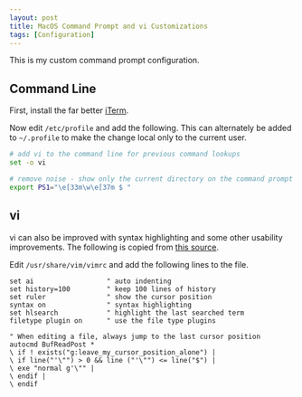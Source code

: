 ```yaml
---
layout: post
title: MacOS Command Prompt and vi Customizations
tags: [Configuration]
---
```


This is my custom command prompt configuration.

## Command Line

First, install the far better [iTerm](https://iterm2.com/).

Now edit `/etc/profile` and add the following. This can alternately be added to `~/.profile` to make the change local only to the current user.

```sh
# add vi to the command line for previous command lookups
set -o vi

# remove noise - show only the current directory on the command prompt
export PS1="\e[33m\w\e[37m $ "
```

## vi

vi can also be improved with syntax highlighting and some other usability improvements. The following is copied from [this source](http://geekology.co.za/article/2009/03/how-to-enable-syntax-highlighting-and-other-options-in-vim).

Edit `/usr/share/vim/vimrc` and add the following lines to the file.

```
set ai                  " auto indenting
set history=100         " keep 100 lines of history
set ruler               " show the cursor position
syntax on               " syntax highlighting
set hlsearch            " highlight the last searched term
filetype plugin on      " use the file type plugins

" When editing a file, always jump to the last cursor position
autocmd BufReadPost *
\ if ! exists("g:leave_my_cursor_position_alone") |
\ if line("'\"") > 0 && line ("'\"") <= line("$") |
\ exe "normal g'\"" |
\ endif |
\ endif
```
